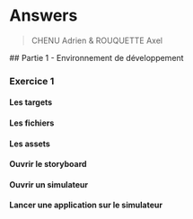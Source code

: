 # Answers
> CHENU Adrien & ROUQUETTE Axel

## Partie 1 - Environnement de développement
### Exercice 1
#### Les targets
#### Les fichiers
#### Les assets
#### Ouvrir le storyboard
#### Ouvrir un simulateur
#### Lancer une application sur le simulateur
